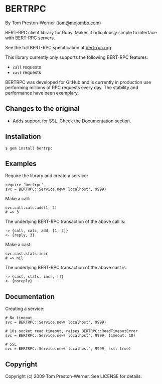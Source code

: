 BERTRPC
=======

By Tom Preston-Werner (tom@mojombo.com)

BERT-RPC client library for Ruby. Makes it ridiculously simple to interface
with BERT-RPC servers.

See the full BERT-RPC specification at [bert-rpc.org](http://bert-rpc.org).

This library currently only supports the following BERT-RPC features:

* `call` requests
* `cast` requests

BERTRPC was developed for GitHub and is currently in production use performing
millions of RPC requests every day. The stability and performance have been
exemplary.

Changes to the original
-----------------------

* Adds support for SSL. Check the Documentation section.

Installation
------------

    $ gem install bertrpc


Examples
--------

Require the library and create a service:

    require 'bertrpc'
    svc = BERTRPC::Service.new('localhost', 9999)

Make a call:

    svc.call.calc.add(1, 2)
    # => 3

The underlying BERT-RPC transaction of the above call is:

    -> {call, calc, add, [1, 2]}
    <- {reply, 3}

Make a cast:

    svc.cast.stats.incr
    # => nil

The underlying BERT-RPC transaction of the above cast is:

    -> {cast, stats, incr, []}
    <- {noreply}


Documentation
-------------

Creating a service:

    # No timeout
    svc = BERTRPC::Service.new('localhost', 9999)

    # 10s socket read timeout, raises BERTRPC::ReadTimeoutError
    svc = BERTRPC::Service.new('localhost', 9999, timeout: 10)

    # SSL
    svc = BERTRPC::Service.new('localhost', 9999, ssl: true)


Copyright
---------

Copyright (c) 2009 Tom Preston-Werner. See LICENSE for details.
